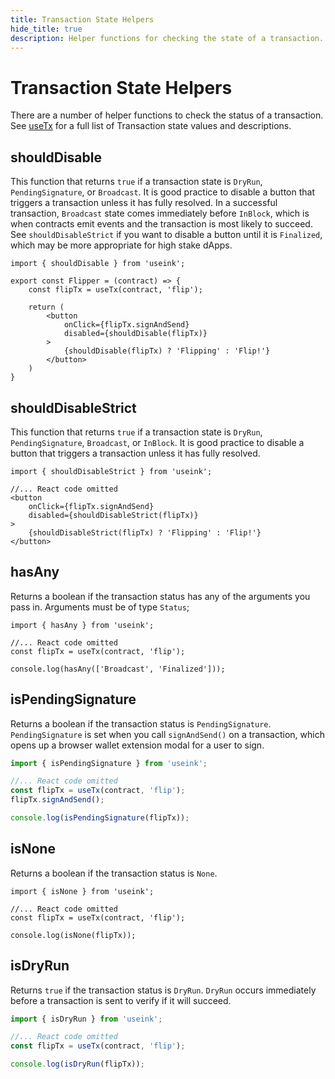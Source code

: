 ```yaml
---
title: Transaction State Helpers
hide_title: true
description: Helper functions for checking the state of a transaction.
---
```


# Transaction State Helpers

There are a number of helper functions to check the status of a transaction. See
[useTx](/frontend/core/hooks/contracts/use-tx#transaction-state) for a full list of
Transaction state values and descriptions.

## shouldDisable

This function that returns `true` if a transaction state is `DryRun`, `PendingSignature`,
or `Broadcast`. It is good practice to disable a button that triggers a transaction unless
it has fully resolved. In a successful transaction, `Broadcast` state comes immediately
before `InBlock`, which is when contracts emit events and the transaction is most likely
to succeed. See `shouldDisableStrict` if you want to disable a button until it is
`Finalized`, which may be more appropriate for high stake dApps.

```tsx
import { shouldDisable } from 'useink';

export const Flipper = (contract) => {
    const flipTx = useTx(contract, 'flip');

    return (
        <button
            onClick={flipTx.signAndSend}
            disabled={shouldDisable(flipTx)}
        >
            {shouldDisable(flipTx) ? 'Flipping' : 'Flip!'}
        </button>
    )
}
```

## shouldDisableStrict

This function that returns `true` if a transaction state is `DryRun`, `PendingSignature`,
`Broadcast`, or `InBlock`. It is good practice to disable a button that triggers a
transaction unless it has fully resolved.

```tsx
import { shouldDisableStrict } from 'useink';

//... React code omitted
<button
    onClick={flipTx.signAndSend}
    disabled={shouldDisableStrict(flipTx)}
>
    {shouldDisableStrict(flipTx) ? 'Flipping' : 'Flip!'}
</button>
```

## hasAny

Returns a boolean if the transaction status has any of the arguments you pass in. Arguments must be of type `Status`;

```tsx
import { hasAny } from 'useink';

//... React code omitted
const flipTx = useTx(contract, 'flip');

console.log(hasAny(['Broadcast', 'Finalized']));
```

## isPendingSignature

Returns a boolean if the transaction status is `PendingSignature`. `PendingSignature` is
set when you call `signAndSend()` on a transaction, which opens up a browser wallet
extension modal for a user to sign. 

```ts
import { isPendingSignature } from 'useink';

//... React code omitted
const flipTx = useTx(contract, 'flip');
flipTx.signAndSend();

console.log(isPendingSignature(flipTx));
```

## isNone

Returns a boolean if the transaction status is `None`.

```tsx
import { isNone } from 'useink';

//... React code omitted
const flipTx = useTx(contract, 'flip');

console.log(isNone(flipTx));
```

## isDryRun

Returns `true` if the transaction status is `DryRun`. `DryRun` occurs immediately before a
transaction is sent to verify if it will succeed.

```ts
import { isDryRun } from 'useink';

//... React code omitted
const flipTx = useTx(contract, 'flip');

console.log(isDryRun(flipTx));
```
